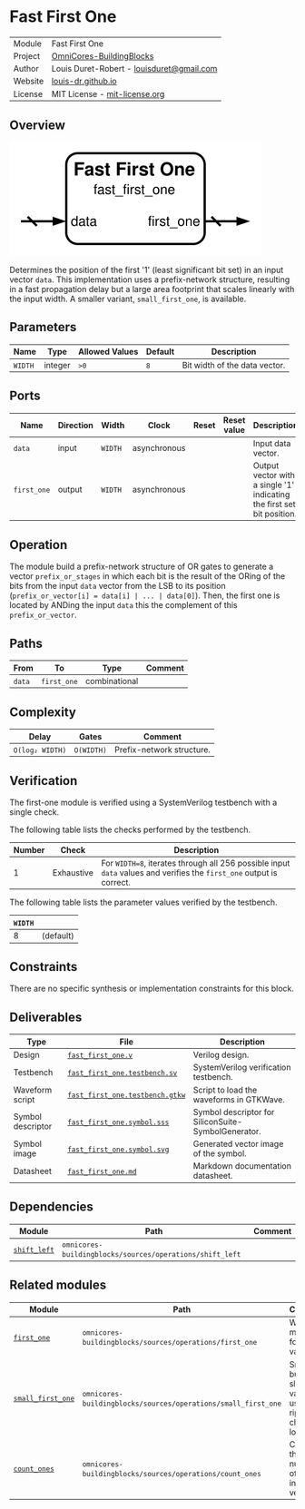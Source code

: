 # Fast First One

|         |                                                                                  |
| ------- | -------------------------------------------------------------------------------- |
| Module  | Fast First One                                                                   |
| Project | [OmniCores-BuildingBlocks](https://github.com/Louis-DR/OmniCores-BuildingBlocks) |
| Author  | Louis Duret-Robert - [louisduret@gmail.com](mailto:louisduret@gmail.com)         |
| Website | [louis-dr.github.io](https://louis-dr.github.io)                                 |
| License | MIT License - [mit-license.org](https://mit-license.org)                         |

## Overview

![fast_first_one](fast_first_one.symbol.svg)

Determines the position of the first '1' (least significant bit set) in an input vector `data`. This implementation uses a prefix-network structure, resulting in a fast propagation delay but a large area footprint that scales linearly with the input width. A smaller variant, `small_first_one`, is available.

## Parameters

| Name    | Type    | Allowed Values | Default | Description                   |
| ------- | ------- | -------------- | ------- | ----------------------------- |
| `WIDTH` | integer | `>0`           | `8`     | Bit width of the data vector. |

## Ports

| Name        | Direction | Width   | Clock        | Reset | Reset value | Description                                                            |
| ----------- | --------- | ------- | ------------ | ----- | ----------- | ---------------------------------------------------------------------- |
| `data`      | input     | `WIDTH` | asynchronous |       |             | Input data vector.                                                     |
| `first_one` | output    | `WIDTH` | asynchronous |       |             | Output vector with a single '1' indicating the first set bit position. |

## Operation

The module build a prefix-network structure of OR gates to generate a vector `prefix_or_stages` in which each bit is the result of the ORing of the bits from the input `data` vector from the LSB to its position (`prefix_or_vector[i] = data[i] | ... | data[0]`). Then, the first one is located by ANDing the input `data` this the complement of this `prefix_or_vector`.

## Paths

| From   | To          | Type          | Comment |
| ------ | ----------- | ------------- | ------- |
| `data` | `first_one` | combinational |         |

## Complexity

| Delay           | Gates      | Comment                   |
| --------------- | ---------- | ------------------------- |
| `O(log₂ WIDTH)` | `O(WIDTH)` | Prefix-network structure. |

## Verification

The first-one module is verified using a SystemVerilog testbench with a single check.

The following table lists the checks performed by the testbench.

| Number | Check      | Description                                                                                                          |
| ------ | ---------- | -------------------------------------------------------------------------------------------------------------------- |
| 1      | Exhaustive | For `WIDTH=8`, iterates through all 256 possible input `data` values and verifies the `first_one` output is correct. |

The following table lists the parameter values verified by the testbench.

| `WIDTH` |           |
| ------- | --------- |
| 8       | (default) |

## Constraints

There are no specific synthesis or implementation constraints for this block.

## Deliverables

| Type              | File                                                             | Description                                         |
| ----------------- | ---------------------------------------------------------------- | --------------------------------------------------- |
| Design            | [`fast_first_one.v`](fast_first_one.v)                           | Verilog design.                                     |
| Testbench         | [`fast_first_one.testbench.sv`](fast_first_one.testbench.sv)     | SystemVerilog verification testbench.               |
| Waveform script   | [`fast_first_one.testbench.gtkw`](fast_first_one.testbench.gtkw) | Script to load the waveforms in GTKWave.            |
| Symbol descriptor | [`fast_first_one.symbol.sss`](fast_first_one.symbol.sss)         | Symbol descriptor for SiliconSuite-SymbolGenerator. |
| Symbol image      | [`fast_first_one.symbol.svg`](fast_first_one.symbol.svg)         | Generated vector image of the symbol.               |
| Datasheet         | [`fast_first_one.md`](fast_first_one.md)                         | Markdown documentation datasheet.                   |

## Dependencies

| Module                                                    | Path                                                     | Comment |
| --------------------------------------------------------- | -------------------------------------------------------- | ------- |
| [`shift_left`](../../operations/shift_left/shift_left.md) | `omnicores-buildingblocks/sources/operations/shift_left` |         |

## Related modules

| Module                                                     | Path                                                          | Comment                                              |
| ---------------------------------------------------------- | ------------------------------------------------------------- | ---------------------------------------------------- |
| [`first_one`](../first_one/first_one.md)                   | `omnicores-buildingblocks/sources/operations/first_one`       | Wrapper module for the variants.                     |
| [`small_first_one`](../small_first_one/small_first_one.md) | `omnicores-buildingblocks/sources/operations/small_first_one` | Smaller but slower variant using ripple-chain logic. |
| [`count_ones`](../count_ones/count_ones.md)                | `omnicores-buildingblocks/sources/operations/count_ones`      | Counts the total number of set bits in a vector.     |
